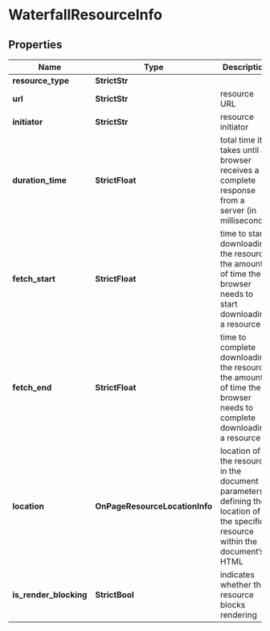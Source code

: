 # WaterfallResourceInfo


## Properties

| Name | Type | Description | Notes |
|------------ | ------------- | ------------- | -------------|
**resource_type** | **StrictStr** |  |[optional]|
**url** | **StrictStr** | resource URL |[optional]|
**initiator** | **StrictStr** | resource initiator |[optional]|
**duration_time** | **StrictFloat** | total time it takes until a browser receives a complete response from a server (in milliseconds) |[optional]|
**fetch_start** | **StrictFloat** | time to start downloading the resource<br>the amount of time the browser needs to start downloading a resource |[optional]|
**fetch_end** | **StrictFloat** | time to complete downloading the resource<br>the amount of time the browser needs to complete downloading a resource |[optional]|
**location** | **OnPageResourceLocationInfo** | location of the resource in the document<br>parameters defining the location of the specific resource within the document’s HTML |[optional]|
**is_render_blocking** | **StrictBool** | indicates whether the resource blocks rendering |[optional]|
